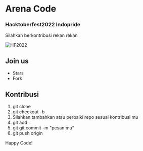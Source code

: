 # Arena Code
### Hacktoberfest2022 Indopride
Silahkan berkontribusi rekan rekan

<img alt="HF2022" src="https://camo.githubusercontent.com/dd9c5e1dd79dd3b0995c1fdad436b50ede4ddf638f0f353b1745c687a62ab217/68747470733a2f2f756e6f2d776562736974652d6173736574732e73332e616d617a6f6e6177732e636f6d2f77702d636f6e74656e742f75706c6f6164732f323032322f30392f32383039343932372f556e6f5f4861636b4665737432325f4865726f5f56312d31303234783339352e6a7067">

## Join us
- Stars
- Fork

## Kontribusi
1. git clone <repo ini>
2. git checkout -b <nama branch mu>
3. Silahkan tambahkan atau perbaiki repo sesuai kontribusi mu
4. git add .
5. git git commit -m "pesan mu"
6. git push origin <nama-branch-baru-yang-telah-dibuat-sebelumnya>

Happy Code!
